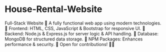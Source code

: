 # House-Rental-Website
Full-Stack Website 🚀  A fully functional web app using modern technologies.  🔹 Frontend: HTML, CSS, JavaScript &amp; Bootstrap for responsive UI. 🔹 Backend: Node.js &amp; Express.js for server logic &amp; API handling. 🔹 Database: MongoDB for structured data storage. 🔹 NPM Packages: Enhances performance &amp; security.  📌 Open for contributions! 🚀✨

